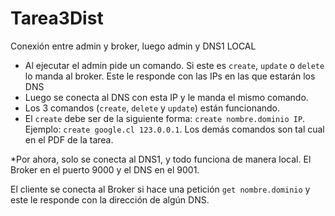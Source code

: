 # Tarea3Dist

Conexión entre admin y broker, luego admin y DNS1 LOCAL

- Al ejecutar el admin pide un comando. Si este es `create`, `update` o `delete` lo manda al broker. Este le responde con las IPs en las que estarán los DNS
- Luego se conecta al DNS con esta IP y le manda el mismo comando.
- Los 3 comandos (`create`, `delete` y `update`) están funcionando. 
- El `create` debe ser de la siguiente forma: `create nombre.dominio IP`. Ejemplo: `create google.cl 123.0.0.1`. Los demás comandos son tal cual en el PDF de la tarea.

*Por ahora, solo se conecta al DNS1, y todo funciona de manera local. El Broker en el puerto 9000 y el DNS en el 9001.

El cliente se conecta al Broker si hace una petición `get nombre.dominio` y este le responde con la dirección de algún DNS.

